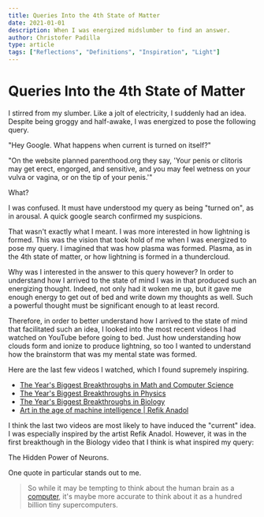 ```yaml
---
title: Queries Into the 4th State of Matter
date: 2021-01-01
description: When I was energized midslumber to find an answer.
author: Christofer Padilla
type: article
tags: ["Reflections", "Definitions", "Inspiration", "Light"]
---
```


# Queries Into the 4th State of Matter

I stirred from my slumber. Like a jolt of electricity, I suddenly had an idea. Despite being groggy and half-awake, I was energized to pose the following query.

"Hey Google. What happens when current is turned on itself?"

"On the website planned parenthood.org they say, 'Your penis or clitoris may get erect, engorged, and sensitive, and you may feel wetness on your vulva or vagina, or on the tip of your penis.'"

What?

I was confused. It must have understood my query as being "turned on", as in arousal. A quick google search confirmed my suspicions.

That wasn't exactly what I meant. I was more interested in how lightning is formed. This was the vision that took hold of me when I was energized to pose my query. I imagined that was how plasma was formed. Plasma, as in the 4th state of matter, or how lightning is formed in a thundercloud.

Why was I interested in the answer to this query however? In order to understand how I arrived to the state of mind I was in that produced such an energizing thought. Indeed, not only had it woken me up, but it gave me enough energy to get out of bed and write down my thoughts as well. Such a powerful thought must be significant enough to at least record.

Therefore, in order to better understand how I arrived to the state of mind that facilitated such an idea, I looked into the most recent videos I had watched on YouTube before going to bed. Just how understanding how clouds form and ionize to produce lightning, so too I wanted to understand how the brainstorm that was my mental state was formed.

Here are the last few videos I watched, which I found supremely inspiring.

* [The Year's Biggest Breakthroughs in Math and Computer Science](https://www.youtube.com/watch?v=HL7DEkXV_60)
* [The Year's Biggest Breakthroughs in Physics](https://www.youtube.com/watch?v=D0-JbxX209g)
* [The Year's Biggest Breakthroughs in Biology](https://www.youtube.com/watch?v=YpDsA7SE-3c)
* [Art in the age of machine intelligence | Refik Anadol](https://www.youtube.com/watch?v=UxQDG6WQT5s)

I think the last two videos are most likely to have induced the "current" idea. I was especially inspired by the artist Refik Anadol. However, it was in the first breakthough in the Biology video that I think is what inspired my query:

The Hidden Power of Neurons.

One quote in particular stands out to me.

> So while it may be tempting to think about the human brain as a [computer](/blog/2020/12/30/Reflections_at_interfaces.md), it's maybe more accurate to think about it as a hundred billion tiny supercomputers.

<TagLinks />

<Comments />
